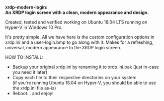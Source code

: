  <b>xrdp-modern-login:<br /> An XRDP login screen with a clean, modern appearance and design.</b>

Created, tested and verified working on Ubuntu 18.04 LTS running on Hyper-V in Windows 10 Pro.

It's pretty simple. All we have here is the custom configuration options in xrdp.ini and a user-login.bmp to go along with it. Makes for a refreshing, universal, modern appearance to the XRDP login screen.

HOW TO INSTALL:
- Backup your original xrdp.ini by renaming it to xrdp.ini.bak (just in-case you need it later)
- Copy each file to their respective directories on your system<br /> (if you're running Ubuntu 18.04 on Hyper-V, you should be able to use the xrdp.ini file as-is)
- Reboot... and enjoy!

[screenshot]: https://raw.githubusercontent.com/xtremeperf/xrdp-modern-login/master/screenshot.png "screenshot"
